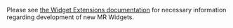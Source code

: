 Please see [the Widget Extensions documentation](development/merge_request_concepts/widget_extensions.md) for necessary information regarding development of new MR Widgets.
